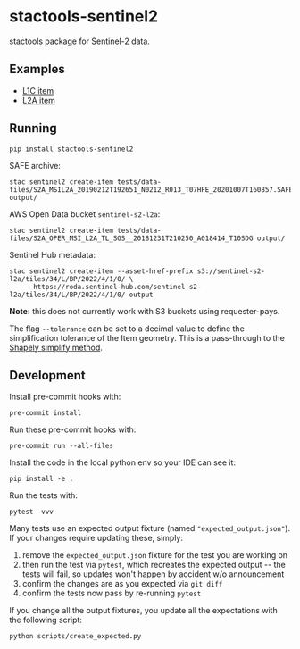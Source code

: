 # stactools-sentinel2

stactools package for Sentinel-2 data.

## Examples

- [L1C item](./examples/sentinel2-l1c-example/S2A_T01LAC_20200717T221944_L1C/S2A_T01LAC_20200717T221944_L1C.json)
- [L2A item](./examples/sentinel2-l2a-example/S2A_T07HFE_20190212T192646_L2A/S2A_T07HFE_20190212T192646_L2A.json)

## Running

```shell
pip install stactools-sentinel2
````

SAFE archive:

```shell
stac sentinel2 create-item tests/data-files/S2A_MSIL2A_20190212T192651_N0212_R013_T07HFE_20201007T160857.SAFE output/
```

AWS Open Data bucket `sentinel-s2-l2a`:

```shell
stac sentinel2 create-item tests/data-files/S2A_OPER_MSI_L2A_TL_SGS__20181231T210250_A018414_T10SDG output/
```

Sentinel Hub metadata:

```shell
stac sentinel2 create-item --asset-href-prefix s3://sentinel-s2-l2a/tiles/34/L/BP/2022/4/1/0/ \
      https://roda.sentinel-hub.com/sentinel-s2-l2a/tiles/34/L/BP/2022/4/1/0/ output
```

**Note:** this does not currently work with S3 buckets using requester-pays.

The flag `--tolerance` can be set to a decimal value to define the simplification tolerance of the Item geometry.
This is a pass-through to the [Shapely simplify method](https://shapely.readthedocs.io/en/stable/manual.html#object.simplify).

## Development

Install pre-commit hooks with:

```commandline
pre-commit install
```

Run these pre-commit hooks with:

```commandline
pre-commit run --all-files
```

Install the code in the local python env so your IDE can see it:

```commandline
pip install -e .
```

Run the tests with:

```commandline
pytest -vvv
```

Many tests use an expected output fixture (named `"expected_output.json"`).  If
your changes require updating these, simply:

1. remove the `expected_output.json` fixture for the test you are working on
2. then run the test via `pytest`, which recreates the expected output --
   the tests will fail, so updates won't happen by accident w/o announcement
3. confirm the changes are as you expected via `git diff`
4. confirm the tests now pass by re-running `pytest`


If you change all the output fixtures, you update all the expectations with the following script:

```shell
python scripts/create_expected.py
```

